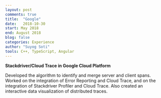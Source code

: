 ```yaml
---
layout: post
comments: true
title:  "Google"
date:   2018-10-30
start: May 2018
end: August 2018
blog: false
categories: Experience
author: "Suyog Soti"
tools: C++, TypeScript, Angular
---
```


**Stackdriver/Cloud Trace in Google Cloud Platform**

Developed the algorithm to identify and merge server and client spans. Worked on the integration of Error Reporting and Cloud Trace, and on the integration of Stackdriver Profiler and Cloud Trace. Also created an interactive data visualization of distributed traces.
